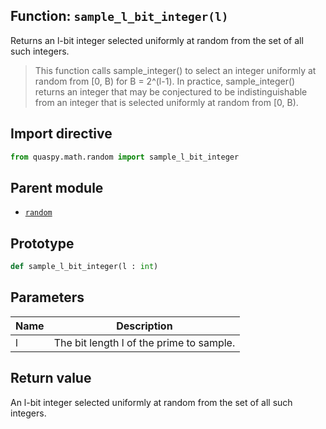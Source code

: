 ## Function: <code>sample\_l\_bit\_integer(l)</code>
Returns an l-bit integer selected uniformly at random from the set of all such integers.

> This function calls sample_integer() to select an integer uniformly at random from [0, B) for B = 2^(l-1). In practice, sample_integer() returns an integer that may be conjectured to be indistinguishable from an integer that is selected uniformly at random from [0, B).

## Import directive
```python
from quaspy.math.random import sample_l_bit_integer
```

## Parent module
- [<code>random</code>](README.md)

## Prototype
```python
def sample_l_bit_integer(l : int)
```

## Parameters
| <b>Name</b> | <b>Description</b> |
| ----------- | ------------------ |
| l | The bit length l of the prime to sample. |

## Return value
An l-bit integer selected uniformly at random from the set of all such integers.

